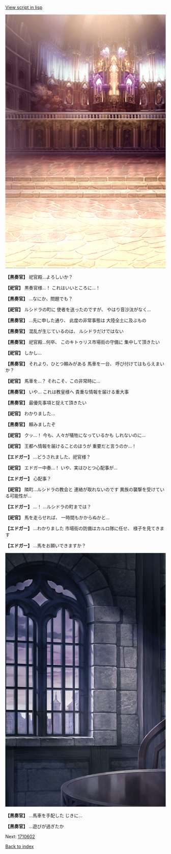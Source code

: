 [View script in lisp](../scripts/1710502.txt)

![006_church.png](../images/backgrounds/006_church.png)

**【黒奏官】**
祀官殿…よろしいか？

**【祀官】**
黒奏官様…！
これはいいところに…！

**【黒奏官】**
…なにか、問題でも？

**【祀官】**
ルシドラの町に
使者を送ったのですが、
やはり音沙汰がなく…

**【黒奏官】**
…先に申した通り、
此度の非常事態は
大陸全土に及ぶもの

**【黒奏官】**
混乱が生じているのは、
ルシドラだけではない

**【黒奏官】**
祀官殿…何卒、
このキトゥリス市場街の守備に
集中して頂きたい

**【祀官】**
しかし…

**【黒奏官】**
それより、ひとつ頼みがある
馬車を一台、
呼び付けてはもらえまいか？

**【祀官】**
馬車を…？
それこそ、この非常時に…

**【黒奏官】**
いや…
これは教皇様へ
貴重な情報を届ける重大事

**【黒奏官】**
最優先事項と捉えて頂きたい

**【祀官】**
わかりました…

**【黒奏官】**
頼みましたぞ

**【祀官】**
クッ…！
今も、人々が犠牲になっているかも
しれないのに…

**【祀官】**
王都へ情報を届けることのほうが
重要だと言うのか…！

**【エドガー】**
…どうされました、祀官様？

**【祀官】**
エドガー中奏…！
いや、実はひとつ心配事が…

**【エドガー】**
心配事？

**【祀官】**
隣町…ルシドラの教会と
連絡が取れないのです
異族の襲撃を受けている可能性が…

**【エドガー】**
…！
…ルシドラの町までは？

**【祀官】**
馬を走らせれば、
一時間もかからぬかと…

**【エドガー】**
…わかりました
市場街の防備はカルロ隊に任せ、
様子を見てきます

**【エドガー】**
…馬をお願いできますか？

![church_room.png](../images/backgrounds/church_room.png)

**【黒奏官】**
…馬車を手配した
じきに…

**【黒奏官】**
…遊びが過ぎたか

Next: [1710602](1710602.md)

[Back to index](index.md)
